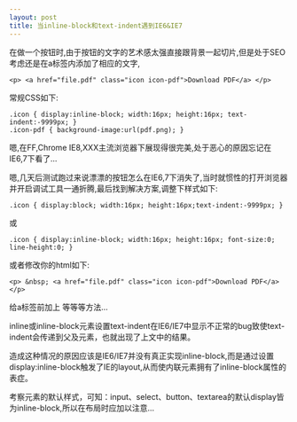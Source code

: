 ```yaml
---
layout: post
title: 当inline-block和text-indent遇到IE6&IE7
---
```

在做一个按钮时,由于按钮的文字的艺术感太强直接跟背景一起切片,但是处于SEO考虑还是在a标签内添加了相应的文字,

	<p> <a href="file.pdf" class="icon icon-pdf">Download PDF</a> </p>

常规CSS如下:

	.icon { display:inline-block; width:16px; height:16px; text-indent:-9999px; }
	.icon-pdf { background-image:url(pdf.png); }

嗯,在FF,Chrome IE8,XXX主流浏览器下展现得很完美,处于恶心的原因忘记在IE6,7下看了...

嗯,几天后测试跑过来说漂漂的按钮怎么在IE6,7下消失了,当时就惯性的打开浏览器并开启调试工具一通折腾,最后找到解决方案,调整下样式如下:

	.icon { display:block; width:16px; height:16px;text-indent:-9999px; }

或

	.icon { display:inline-block; width:16px; height:16px; font-size:0; line-height:0; }

或者修改你的html如下:

	<p> &nbsp; <a href="file.pdf" class="icon icon-pdf">Download PDF</a> </p>

给a标签前加上&nbsp;等等等方法...

inline或inline-block元素设置text-indent在IE6/IE7中显示不正常的bug致使text-indent会传递到父及元素，也就出现了上文中的结果。

造成这种情况的原因应该是IE6/IE7并没有真正实现inline-block,而是通过设置display:inline-block触发了IE的layout,从而使内联元素拥有了inline-block属性的表症。

考察元素的默认样式，可知：input、select、button、textarea的默认display皆为inline-block,所以在布局时应加以注意...
